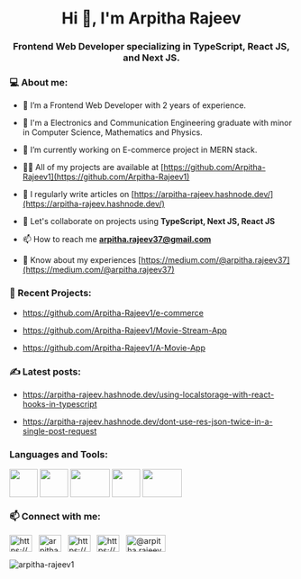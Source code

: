 <h1 align="center">Hi 👋, I'm Arpitha Rajeev</h1>
<h3 align="center">Frontend Web Developer specializing in TypeScript, React JS, and Next JS.</h3>

 <h3 align="left">💻 About me:</h3>

- 🔭 I’m a Frontend Web Developer with 2 years of experience.

- 🌱 I'm a Electronics and Communication Engineering graduate with minor in Computer Science, Mathematics and Physics.

- 👯 I’m currently working on E-commerce project in MERN stack.

- 👨‍💻 All of my projects are available at [https://github.com/Arpitha-Rajeev1](https://github.com/Arpitha-Rajeev1)

- 📝 I regularly write articles on [https://arpitha-rajeev.hashnode.dev/](https://arpitha-rajeev.hashnode.dev/)

- 💬 Let's collaborate on projects using **TypeScript, Next JS, React JS**

- 📫 How to reach me **arpitha.rajeev37@gmail.com**

- 📄 Know about my experiences [https://medium.com/@arpitha.rajeev37](https://medium.com/@arpitha.rajeev37)

<h3 align="left">🔧 Recent Projects:</h3>

- https://github.com/Arpitha-Rajeev1/e-commerce

- https://github.com/Arpitha-Rajeev1/Movie-Stream-App

- https://github.com/Arpitha-Rajeev1/A-Movie-App

<h3 align="left">✍ Latest posts:</h3>

- https://arpitha-rajeev.hashnode.dev/using-localstorage-with-react-hooks-in-typescript

- https://arpitha-rajeev.hashnode.dev/dont-use-res-json-twice-in-a-single-post-request

<h3 align="left">Languages and Tools:</h3>
<p align="left">
<img align="center" src="https://www.computerhope.com/jargon/j/javascript.png" height="50" width="50" />
<img align="center" src="https://www.tutorialsteacher.com/Content/images/home/typescript.svg" height="50" width="50" />
<img align="center" src="https://www.datocms-assets.com/45470/1631110818-logo-react-js.png" height="50" width="70" />
<img align="center" src="https://www.rlogical.com/wp-content/uploads/2021/08/Rlogical-Blog-Images-thumbnail.png" height="50" width="50" />
<img align="center" src="https://caodang.fpt.edu.vn/wp-content/uploads/Tailwind-Css.jpg" height="50" width="70" />
</p>
 
<h3 align="left">📫 Connect with me:</h3>

<p align="left">
<a href="https://www.linkedin.com/in/arpitha-rajeev-1107b3203/" target="_blank"><img align="center" src="https://cdn-icons-png.flaticon.com/512/145/145807.png" alt="https://www.linkedin.com/in/arpitha-rajeev-1107b3203/" height="30" width="40" /></a> &nbsp;
<a href="https://twitter.com/arpitha_rajeev" target="_blank"><img align="center" src="https://seeklogo.com/images/T/twitter-logo-C591CF37A1-seeklogo.com.png" alt="arpitha_rajeev" height="30" width="40" /></a> &nbsp;
<a href="https://arpitha-rajeev.hashnode.dev/" target="_blank"><img align="center" src="https://cdn.hashnode.com/res/hashnode/image/upload/v1611902473383/CDyAuTy75.png?auto=compress" alt="https://arpitha-rajeev.hashnode.dev/" height="30" width="40" /></a> &nbsp;
<a href="https://dev.to/arpitharajeev1" target="_blank"><img align="center" src="https://res.cloudinary.com/practicaldev/image/fetch/s--R9qwOwpC--/c_limit%2Cf_auto%2Cfl_progressive%2Cq_auto%2Cw_880/https://thepracticaldev.s3.amazonaws.com/i/78hs31fax49uwy6kbxyw.png" alt="https://dev.to/arpitharajeev1" height="30" width="40" /></a> &nbsp;
<a href="https://medium.com/@arpitha.rajeev37" target="_blank"><img align="center" src="https://miro.medium.com/max/8976/1*Ra88BZ-CSTovFS2ZSURBgg.png" alt="@arpitha.rajeev37" height="30" width="70" /></a>
</p>




<p><img align="center" src="https://github-readme-stats.vercel.app/api/top-langs?username=arpitha-rajeev1&show_icons=true&locale=en&layout=compact" alt="arpitha-rajeev1" /></p>
